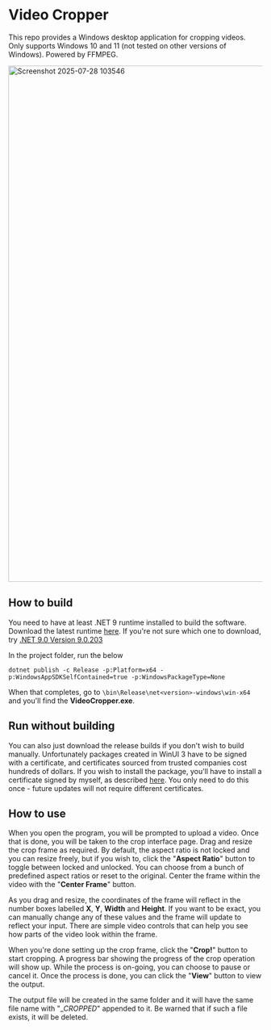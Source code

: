 # Video Cropper
This repo provides a Windows desktop application for cropping videos. Only supports Windows 10 and 11 (not tested on other versions of Windows). Powered by FFMPEG.

<img width="1791" height="1023" alt="Screenshot 2025-07-28 103546" src="https://github.com/user-attachments/assets/e40e106c-9399-4eb4-87e7-f93264d6ee8b" />

## How to build
You need to have at least .NET 9 runtime installed to build the software. Download the latest runtime [here](https://dotnet.microsoft.com/en-us/download). If you're not sure which one to download, try [.NET 9.0 Version 9.0.203](https://dotnet.microsoft.com/en-us/download/dotnet/thank-you/sdk-9.0.203-windows-x64-installer)

In the project folder, run the below
```
dotnet publish -c Release -p:Platform=x64 -p:WindowsAppSDKSelfContained=true -p:WindowsPackageType=None
```
When that completes, go to `\bin\Release\net<version>-windows\win-x64` and you'll find the **VideoCropper.exe**.

## Run without building
You can also just download the release builds if you don't wish to build manually. Unfortunately packages created in WinUI 3 have to be signed with a certificate, and certificates sourced from trusted companies cost hundreds of dollars. If you wish to install the package, you'll have to install a certificate signed by myself, as described [here](https://github.com/PeteJobi/VideoCropper/releases/tag/cert). You only need to do this once - future updates will not require different certificates.

## How to use
When you open the program, you will be prompted to upload a video. Once that is done, you will be taken to the crop interface page. Drag and resize the crop frame as required. By default, the aspect ratio is not locked and you can resize freely, but if you wish to, click the "**Aspect Ratio**" button to toggle between locked and unlocked. You can choose from a bunch of predefined aspect ratios or reset to the original. Center the frame within the video with the "**Center Frame**" button.

As you drag and resize, the coordinates of the frame will reflect in the number boxes labelled **X**, **Y**, **Width** and **Height**. If you want to be exact, you can manually change any of these values and the frame will update to reflect your input. There are simple video controls that can help you see how parts of the video look within the frame.

When you're done setting up the crop frame, click the "**Crop!**" button to start cropping. A progress bar showing the progress of the crop operation will show up. While the process is on-going, you can choose to pause or cancel it. Once the process is done, you can click the "**View**" button to view the output. 

The output file will be created in the same folder and it will have the same file name with "__CROPPED_" appended to it. Be warned that if such a file exists, it will be deleted.
